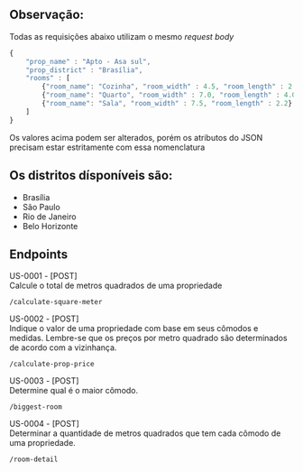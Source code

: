 Observação:
--

<p>Todas as requisições abaixo utilizam o mesmo <i>request body</i></p>

````javascript
{
    "prop_name" : "Apto - Asa sul",
    "prop_district" : "Brasília",
    "rooms" : [
        {"room_name": "Cozinha", "room_width" : 4.5, "room_length" : 2.4},
        {"room_name": "Quarto", "room_width" : 7.0, "room_length" : 4.0},
        {"room_name": "Sala", "room_width" : 7.5, "room_length" : 2.2}
    ]
}
````

<p> Os valores acima podem ser alterados, porém os atributos do JSON precisam estar estritamente com essa nomenclatura</p>

Os distritos dísponíveis são:
-- 
- Brasília
- São Paulo
- Rio de Janeiro
- Belo Horizonte

Endpoints
-- 
US-0001 - [POST] <br>
Calcule o total de metros quadrados de uma propriedade

````shell
/calculate-square-meter
````

US-0002 - [POST] <br>
Indique o valor de uma propriedade com base em seus cômodos e medidas. Lembre-se que os preços por metro quadrado são determinados de acordo com a vizinhança.

````shell
/calculate-prop-price
````

US-0003 - [POST] <br>
Determine qual é o maior cômodo.

````shell
/biggest-room
````

US-0004 - [POST] <br>
Determinar a quantidade de metros quadrados que tem cada cômodo de uma propriedade.

````shell
/room-detail
````




